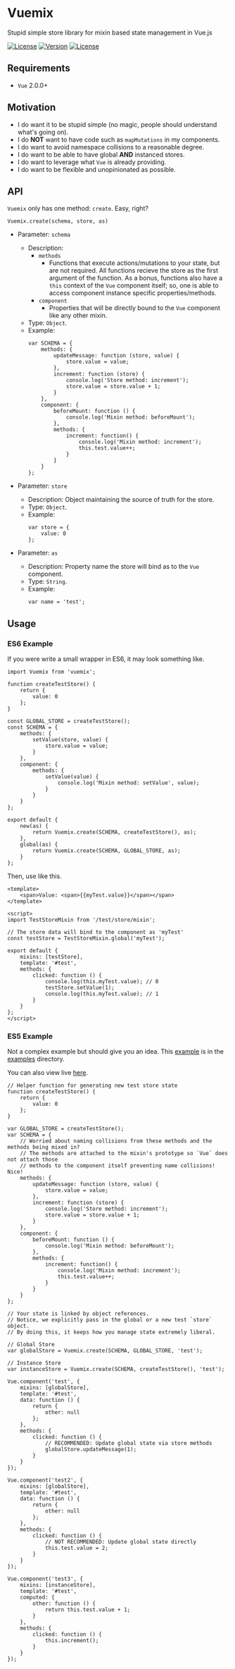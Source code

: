 # Vuemix
Stupid simple store library for mixin based state management in Vue.js

<a href="https://www.npmjs.com/package/vuemix"><img src="https://img.shields.io/badge/size-<2kB-green.svg" alt="License"></a>
<a href="https://www.npmjs.com/package/vuemix"><img src="https://img.shields.io/badge/version-1.1.1-blue.svg" alt="Version"></a>
<a href="https://www.npmjs.com/package/vuemix"><img src="https://img.shields.io/badge/license-MIT-red.svg" alt="License"></a>

## Requirements
* `Vue` 2.0.0+

## Motivation
* I do want it to be stupid simple (no magic, people should understand what's going on).
* I do **NOT** want to have code such as `mapMutations` in my components.
* I do want to avoid namespace collisions to a reasonable degree.
* I do want to be able to have global **AND** instanced stores.
* I do want to leverage what `Vue` is already providing.
* I do want to be flexible and unopinionated as possible.

## API
`Vuemix` only has one method: `create`. Easy, right?

`Vuemix.create(schema, store, as)`

* Parameter: `schema`
    * Description:
        * `methods`
            * Functions that execute actions/mutations to your state, but are not required. All functions recieve the store as the first argument of the function. As a bonus, functions also have a `this` context of the `Vue` component itself; so, one is able to access component instance specific properties/methods.
        * `component`
            * Properties that will be directly bound to the `Vue` component like any other mixin.
    * Type: `Object`.
    * Example:
        ```
        var SCHEMA = {
            methods: {
                updateMessage: function (store, value) {
                    store.value = value;
                },
                increment: function (store) {
                    console.log('Store method: increment');
                    store.value = store.value + 1;
                }
            },
            component: {
                beforeMount: function () {
                    console.log('Mixin method: beforeMount');
                },
                methods: {
                    increment: function() {
                        console.log('Mixin method: increment');
                        this.test.value++;
                    }
                }
            }
        };
        ```

* Parameter: `store`
    * Description: Object maintaining the source of truth for the store.
    * Type: `Object`.
    * Example:
        ```
        var store = {
            value: 0
        };
        ```

* Parameter: `as`
    * Description: Property name the store will bind as to the `Vue` component.
    * Type: `String`.
    * Example:
        ```
        var name = 'test';
        ```

## Usage

### ES6 Example

If you were write a small wrapper in ES6, it may look something like.
```
import Vuemix from 'vuemix';

function createTestStore() {
    return {
        value: 0
    };
}

const GLOBAL_STORE = createTestStore();
const SCHEMA = {
    methods: {
        setValue(store, value) {
            store.value = value;
        }
    },
    component: {
        methods: {
            setValue(value) {
                console.log('Mixin method: setValue', value);
            }
        }
    }
};

export default {
    new(as) {
        return Vuemix.create(SCHEMA, createTestStore(), as);
    },
    global(as) {
        return Vuemix.create(SCHEMA, GLOBAL_STORE, as);
    }
};
```

Then, use like this.
```
<template>
    <span>Value: <span>{{myTest.value}}</span></span>
</template>

<script>
import TestStoreMixin from '/test/store/mixin';

// The store data will bind to the component as 'myTest'
const testStore = TestStoreMixin.global('myTest');

export default {
    mixins: [testStore],
    template: '#test',
    methods: {
        clicked: function () {
            console.log(this.myTest.value); // 0
            testStore.setValue(1);
            console.log(this.myTest.value); // 1
        }
    }
};
</script>
```

### ES5 Example

Not a complex example but should give you an idea. This [example](https://github.com/tbaeg/vuemix/blob/master/examples/index.html) is in the [examples](https://github.com/tbaeg/vuemix/tree/master/examples) directory.

You can also view live [here](https://rawgit.com/tbaeg/vuemix/master/examples/index.html).
```
// Helper function for generating new test store state
function createTestStore() {
    return {
        value: 0
    };
}

var GLOBAL_STORE = createTestStore();
var SCHEMA = {
    // Worried about naming collisions from these methods and the methods being mixed in?
    // The methods are attached to the mixin's prototype so `Vue` does not attach those
    // methods to the component itself preventing name collisions! Nice!
    methods: {
        updateMessage: function (store, value) {
            store.value = value;
        },
        increment: function (store) {
            console.log('Store method: increment');
            store.value = store.value + 1;
        }
    },
    component: {
        beforeMount: function () {
            console.log('Mixin method: beforeMount');
        },
        methods: {
            increment: function() {
                console.log('Mixin method: increment');
                this.test.value++;
            }
        }
    }
};

// Your state is linked by object references.
// Notice, we explicitly pass in the global or a new test `store` object.
// By doing this, it keeps how you manage state extremely liberal.

// Global Store
var globalStore = Vuemix.create(SCHEMA, GLOBAL_STORE, 'test');

// Instance Store
var instanceStore = Vuemix.create(SCHEMA, createTestStore(), 'test');

Vue.component('test', {
    mixins: [globalStore],
    template: '#test',
    data: function () {
        return {
            other: null
        };
    },
    methods: {
        clicked: function () {
            // RECOMMENDED: Update global state via store methods
            globalStore.updateMessage(1);
        }
    }
});

Vue.component('test2', {
    mixins: [globalStore],
    template: '#test',
    data: function () {
        return {
            other: null
        };
    },
    methods: {
        clicked: function () {
            // NOT RECOMMENDED: Update global state directly
            this.test.value = 2;
        }
    }
});

Vue.component('test3', {
    mixins: [instanceStore],
    template: '#test',
    computed: {
        other: function () {
            return this.test.value + 1;
        }
    },
    methods: {
        clicked: function () {
            this.increment();
        }
    }
});
```
